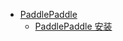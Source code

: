 * [PaddlePaddle](zh-cn/ai/paddlepaddle/README.md)
  * [PaddlePaddle 安装](zh-cn/ai/paddlepaddle/paddlepaddle_install.md)